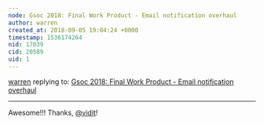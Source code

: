 ```yaml
---
node: Gsoc 2018: Final Work Product - Email notification overhaul
author: warren
created_at: 2018-09-05 19:04:24 +0000
timestamp: 1536174264
nid: 17039
cid: 20589
uid: 1
---
```




[warren](../profile/warren) replying to: [Gsoc 2018: Final Work Product - Email notification overhaul](../notes/vidit/09-02-2018/gsoc-2018-final-work-product-email-notification-overhaul)

----
Awesome!!! Thanks, [@vidit](/profile/vidit)!